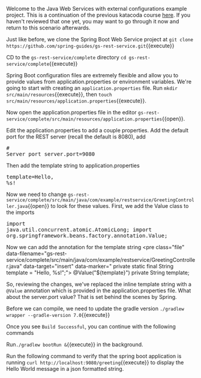 Welcome to the Java Web Services with external configurations example project.  This is a continuation of the previous katacoda course [here](https://www.katacoda.com/ng-dloring/courses/java-ms/java-1).  If you haven't reviewed that one yet, you may want to go through it now and return to this scenario afterwards.

Just like before, we clone the Spring Boot Web Service project at `git clone https://github.com/spring-guides/gs-rest-service.git`{{execute}}

CD to the `gs-rest-service/complete` directory `cd gs-rest-service/complete`{{execute}}

Spring Boot configuration files are extremely flexible and allow you to provide values from application.properties or environment variables.  We're going to start with creating an `application.properties` file. Run `mkdir src/main/resources`{{execute}}, then `touch src/main/resources/application.properties`{{execute}}.

Now open the application.properties file in the editor `gs-rest-service/complete/src/main/resources/application.properties`{{open}}.

Edit the application.properties to add a couple properties.  Add the default port for the REST server (recall the default is 8080), add  <pre class="file" data-filename="gs-rest-service/complete/src/main/resources/application.properties" data-target="prepend"># Server port
server.port=9080</pre> 

Then add the template string to application.properties <pre class="file" data-filename="gs-rest-service/complete/src/main/resources/application.properties" data-target="append">template=Hello, %s!</pre>

Now we need to change `gs-rest-service/complete/src/main/java/com/example/restservice/GreetingController.java`{{open}} to look for these values.  First, we add the Value class to the imports <pre class="file" data-filename="gs-rest-service/complete/src/main/java/com/example/restservice/GreetingController.java" data-target="insert" data-marker="import java.util.concurrent.atomic.AtomicLong;">import java.util.concurrent.atomic.AtomicLong;
import org.springframework.beans.factory.annotation.Value;
</pre>

Now we can add the annotation for the template string <pre class="file" data-filename="gs-rest-service/complete/src/main/java/com/example/restservice/GreetingController.java" data-target="insert" data-marker="	private static final String template = "Hello, %s!";">	@Value("${template}")
	private String template;
</pre>

So, reviewing the changes, we've replaced the inline template string with a `@Value` annotation which is provided in the application.properties file.  What about the server.port value?  That is set behind the scenes by Spring.
 
Before we can compile, we need to update the gradle version `./gradlew wrapper --gradle-version 7.0`{{execute}}

Once you see `Build Successful`, you can continue with the following commands

Run`./gradlew bootRun &`{{execute}} in the background.

Run the following command to verify that the spring boot application is running `curl http://localhost:9080/greeting`{{execute}} to display the Hello World message in a json formatted string.



